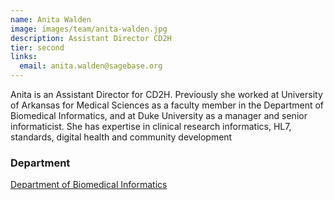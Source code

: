 ```yaml
---
name: Anita Walden
image: images/team/anita-walden.jpg
description: Assistant Director CD2H
tier: second
links:
  email: anita.walden@sagebase.org
---
```


Anita is an Assistant Director for CD2H.
Previously she worked at University of Arkansas for Medical Sciences as a faculty member in the Department of Biomedical Informatics, and at Duke University as a manager and senior informaticist.
She has expertise in clinical research informatics, HL7, standards, digital health and community development

### Department

[Department of Biomedical Informatics](https://medschool.cuanschutz.edu/dbmi)
